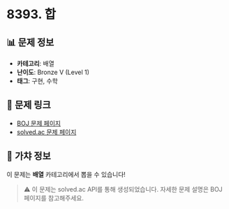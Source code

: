 # 8393. 합

## 📊 문제 정보
- **카테고리**: 배열
- **난이도**: Bronze V (Level 1)
- **태그**: 구현, 수학

## 🔗 문제 링크
- [BOJ 문제 페이지](https://www.acmicpc.net/problem/8393)
- [solved.ac 문제 페이지](https://solved.ac/problems/8393)

## 🎯 가챠 정보
이 문제는 **배열** 카테고리에서 뽑을 수 있습니다!

> ⚠️ 이 문제는 solved.ac API를 통해 생성되었습니다. 
> 자세한 문제 설명은 BOJ 페이지를 참고해주세요.
